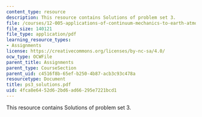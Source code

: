 ```yaml
---
content_type: resource
description: This resource contains Solutions of problem set 3.
file: /courses/12-005-applications-of-continuum-mechanics-to-earth-atmospheric-and-planetary-sciences-spring-2006/4fca8e6452d62bd6ad66295e7221bcd1_ps3_solutions.pdf
file_size: 140121
file_type: application/pdf
learning_resource_types:
- Assignments
license: https://creativecommons.org/licenses/by-nc-sa/4.0/
ocw_type: OCWFile
parent_title: Assignments
parent_type: CourseSection
parent_uid: c4516f8b-65ef-b250-4b87-acb3c93c478a
resourcetype: Document
title: ps3_solutions.pdf
uid: 4fca8e64-52d6-2bd6-ad66-295e7221bcd1
---
```

This resource contains Solutions of problem set 3.